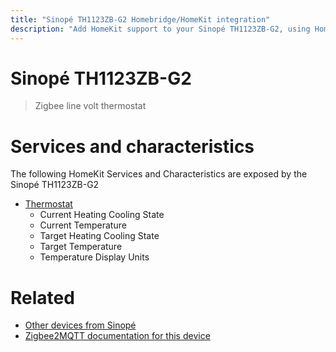 ```yaml
---
title: "Sinopé TH1123ZB-G2 Homebridge/HomeKit integration"
description: "Add HomeKit support to your Sinopé TH1123ZB-G2, using Homebridge, Zigbee2MQTT and homebridge-z2m."
---
```

<!---
This file has been GENERATED using src/docgen/docgen.ts
DO NOT EDIT THIS FILE MANUALLY!
-->
# Sinopé TH1123ZB-G2
> Zigbee line volt thermostat


# Services and characteristics
The following HomeKit Services and Characteristics are exposed by
the Sinopé TH1123ZB-G2

* [Thermostat](../../climate.md)
  * Current Heating Cooling State
  * Current Temperature
  * Target Heating Cooling State
  * Target Temperature
  * Temperature Display Units


# Related
* [Other devices from Sinopé](../index.md#sinope)
* [Zigbee2MQTT documentation for this device](https://www.zigbee2mqtt.io/devices/TH1123ZB-G2.html)